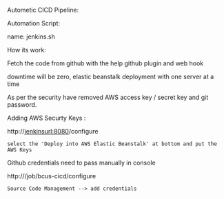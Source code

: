 Autometic CICD Pipeline:

Automation Script: 

name: jenkins.sh

How its work:

Fetch the code from github with the help github plugin and web hook

downtime will be zero, elastic beanstalk deployment with one server at a time

As per the security have removed AWS access key / secret key and git password.

Adding AWS Securty Keys :

http://<jenkinsurl:8080>/configure
    
    select the 'Deploy into AWS Elastic Beanstalk' at bottom and put the AWS Keys

Github credentials need to pass manually in console 

http://<jenkins-URL>/job/bcus-cicd/configure 
  
    Source Code Management --> add credentials
  	
